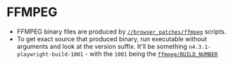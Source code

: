 # FFMPEG

- FFMPEG binary files are produced by [`//browser_patches/ffmpeg`](../../browser_patches/ffmpeg) scripts.
- To get exact source that produced binary, run executable without arguments and look at the version suffix. It'll be something `n4.3.1-playwright-build-1001` - with the `1001` being the [`ffmpeg/BUILD_NUMBER`](../../browser_patches/ffmpeg/BUILD_NUMBER)

